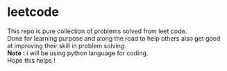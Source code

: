 # leetcode

This repo is pure collection of problems solved from leet code. \
Done for learning purpose and along the road to help others also get good at improving their skill in problem solving. \
**Note :**  i will be using python language for coding. \
Hope this helps !
